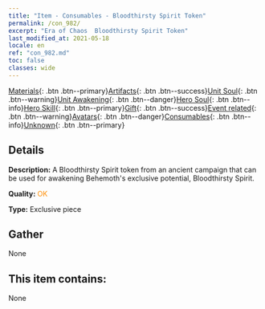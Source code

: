 ```yaml
---
title: "Item - Consumables - Bloodthirsty Spirit Token"
permalink: /con_982/
excerpt: "Era of Chaos  Bloodthirsty Spirit Token"
last_modified_at: 2021-05-18
locale: en
ref: "con_982.md"
toc: false
classes: wide
---
```

 [Materials](/Items/){: .btn .btn--primary}[Artifacts](/Items/Artifacts/){: .btn .btn--success}[Unit Soul](/Items/UnitSoul/){: .btn .btn--warning}[Unit Awakening](/Items/UnitAwakening/){: .btn .btn--danger}[Hero Soul](/Items/HeroSoul/){: .btn .btn--info}[Hero Skill](/Items/HeroSkill/){: .btn .btn--primary}[Gift](/Items/Gift/){: .btn .btn--success}[Event related](/Items/Events/){: .btn .btn--warning}[Avatars](/Items/Avatars/){: .btn .btn--danger}[Consumables](/Items/Consumables/){: .btn .btn--info}[Unknown](/Items/Unknown/){: .btn .btn--primary}

## Details
 **Description:** A Bloodthirsty Spirit token from an ancient campaign that can be used for awakening Behemoth's exclusive potential, Bloodthirsty Spirit.

 **Quality:** <span style="color: #FF8C00">OK</span>

 **Type:** Exclusive piece

## Gather

  None

## This item contains:

  None


